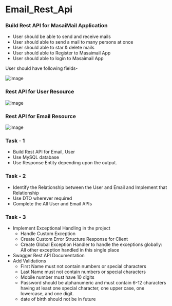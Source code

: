 # Email_Rest_Api


### Build Rest API for MasaiMail Application

- User should be able to send and receive mails
- User should able to send a mail to many persons at once
- User should able to star & delete mails
- User should able to Register to Masaimail App
- User should able to login to Masaimail App




User should have following fields-

![image](https://user-images.githubusercontent.com/95843558/221269583-340e2146-a1ac-4165-a0de-d99653b3d48b.png)

### Rest API for User Resource

![image](https://user-images.githubusercontent.com/95843558/221269611-a5483cd7-567b-4bf0-81d3-595c4d9ff0e3.png)

### Rest API for Email Resource

![image](https://user-images.githubusercontent.com/95843558/221269639-6494b965-9fd0-4c5e-a8df-4452571d426f.png)

### Task - 1

- Build Rest API for Email, User
- Use MySQL database
- Use Response Entity depending upon the output.

### Task - 2

- Identify the Relationship between the User and Email and Implement that Relationship
- Use DTO wherever required
- Complete the All User and Email APIs

### Task - 3

- Implement Exceptional Handling in the project
    - Handle Custom Exception
    - Create Custom Error Structure Response for Client
    - Create Global Exception Handler to handle the exceptions globally: All other exception handled in this single place
- Swagger Rest API Documentation
- Add Validations
    - First Name must not contain numbers or special characters
    - Last Name must not contain numbers or special characters
    - Mobile number must have 10 digits
    - Password should be alphanumeric and must contain 6-12 characters having at least one special character, one upper case, one lowercase, and one digit.
    - date of birth should not be in future
